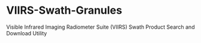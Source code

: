 # VIIRS-Swath-Granules
Visible Infrared Imaging Radiometer Suite (VIIRS) Swath Product Search and Download Utility
